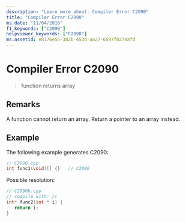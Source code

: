 ```yaml
---
description: "Learn more about: Compiler Error C2090"
title: "Compiler Error C2090"
ms.date: "11/04/2016"
f1_keywords: ["C2090"]
helpviewer_keywords: ["C2090"]
ms.assetid: e8176e55-382b-453d-aa27-6597f0274afd
---
```

# Compiler Error C2090

> function returns array

## Remarks

A function cannot return an array. Return a pointer to an array instead.

## Example

The following example generates C2090:

```cpp
// C2090.cpp
int func1(void)[] {}   // C2090
```

Possible resolution:

```cpp
// C2090b.cpp
// compile with: /c
int* func2(int * i) {
   return i;
}
```

